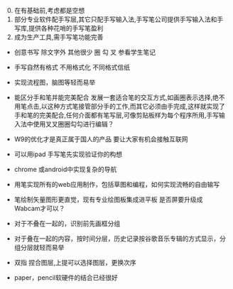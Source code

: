 0. 在有基础前,考虑都是空想
1. 部分专业软件配手写层,其它只配手写输入法,手写笔公司提供手写输入法和手写库,提供各种花哨的手写笔盈利
2. 成为生产工具,需手写笔功能完善

- 创意书写 除文字外 其他很少  圈 勾 叉 参看学生笔记
- 手写自然有格式 不用格式化  不同格式信纸
- 实现流程图，脑图等轻而易举
- 能区分手和笔并能完美配合 发展一套适合笔的交互方式,如画圈表示选择,绝不用笔点击,以这种方式笔接管部分手的工作,而其它必须由手完成,这样就实现了手和笔的完美配合,任何介面都有笔写层,可像剪贴板样为每个程序所用,手写输入法中使用叉叉圈圈勾勾进行编辑？
- W9的优化才是真正属于国人的产品 要让大家有机会接触互联网
- 可以用ipad 手写笔先实现验证你的构想
- chrome 或android中实现复杂的导航

- 用笔实现所有的web应用制作，包括草图和编程，如何实现流畅的自由输写
- 笔绘制矢量图形更直觉，现有专业绘图板集成进平板 是否屏要升级成Wabcam才可以？

- 对于不叠在一起的，识别前先画框分组
- 对于叠在一起的内容，按时间分层，历史记录按谷歌音乐专辑的方式显示，分组分层就轻而易举
- 双指 捏合图层,上提可以选择图层，更换次序


- paper，pencil软硬件的结合已经很好
